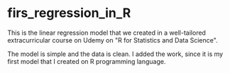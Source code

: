 # firs_regression_in_R

This is the linear regression model that we created in a well-tailored extracurricular course on Udemy on "R for Statistics and Data Science".

The model is simple and the data is clean. I added the work, since it is my first model that I created on R programming language.

